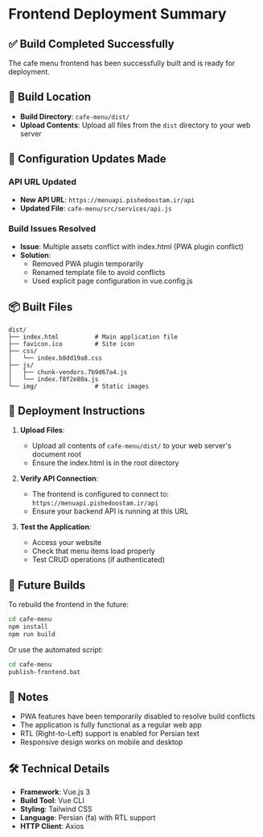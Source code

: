 # Frontend Deployment Summary

## ✅ Build Completed Successfully

The cafe menu frontend has been successfully built and is ready for deployment.

## 📁 Build Location
- **Build Directory**: `cafe-menu/dist/`
- **Upload Contents**: Upload all files from the `dist` directory to your web server

## 🔧 Configuration Updates Made

### API URL Updated
- **New API URL**: `https://menuapi.pishedoostam.ir/api`
- **Updated File**: `cafe-menu/src/services/api.js`

### Build Issues Resolved
- **Issue**: Multiple assets conflict with index.html (PWA plugin conflict)
- **Solution**: 
  - Removed PWA plugin temporarily
  - Renamed template file to avoid conflicts
  - Used explicit page configuration in vue.config.js

## 📦 Built Files
```
dist/
├── index.html          # Main application file
├── favicon.ico         # Site icon
├── css/
│   └── index.b8dd19a8.css
├── js/
│   ├── chunk-vendors.7b9d67a4.js
│   └── index.f8f2e80a.js
└── img/                # Static images
```

## 🚀 Deployment Instructions

1. **Upload Files**: 
   - Upload all contents of `cafe-menu/dist/` to your web server's document root
   - Ensure the index.html is in the root directory

2. **Verify API Connection**:
   - The frontend is configured to connect to: `https://menuapi.pishedoostam.ir/api`
   - Ensure your backend API is running at this URL

3. **Test the Application**:
   - Access your website
   - Check that menu items load properly
   - Test CRUD operations (if authenticated)

## 🔄 Future Builds

To rebuild the frontend in the future:
```bash
cd cafe-menu
npm install
npm run build
```

Or use the automated script:
```bash
cd cafe-menu
publish-frontend.bat
```

## 📝 Notes

- PWA features have been temporarily disabled to resolve build conflicts
- The application is fully functional as a regular web app
- RTL (Right-to-Left) support is enabled for Persian text
- Responsive design works on mobile and desktop

## 🛠️ Technical Details

- **Framework**: Vue.js 3
- **Build Tool**: Vue CLI
- **Styling**: Tailwind CSS
- **Language**: Persian (fa) with RTL support
- **HTTP Client**: Axios 